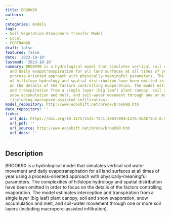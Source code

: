 ```yaml
---
title: BROOK90
authors:
- ''
categories: models
tags:
- Soil-Vegetation-Atmosphere Transfer Model
- Local
- FORTRAN90
draft: false
featured: false
date: '2023-10-10'
lastmod: '2023-10-10'
summary: BROOK90 is a hydrological model that simulates vertical soil water movement
  and daily evapotranspiration for all land surfaces at all times of year using a
  process-oriented approach with physically-meaningful parameters. The complexities
  of hillslope hydrology and spatial distribution have been omitted in order to focus
  on the details of the factors controlling evaporation. The model estimates interception
  and transpiration from a single layer (big leaf) plant canopy, soil and snow evaporation,
  snow accumulation and melt, and soil-water movement through one or more soil layers
  (including macropore-assisted infiltration).
model_repository: http://www.ecoshift.net/brook/brook90.htm
data_repository: ''
links:
  url_doi: https://doi.org/10.1175/1525-7541(2003)004<1276:SOAETS>2.0.CO;2
  url_pdf: ''
  url_source: http://www.ecoshift.net/brook/brook90.htm
  url_docs: ''
---
```


## Description

BROOK90 is a hydrological model that simulates vertical soil water movement and daily evapotranspiration for all land surfaces at all times of year using a process-oriented approach with physically-meaningful parameters. The complexities of hillslope hydrology and spatial distribution have been omitted in order to focus on the details of the factors controlling evaporation. The model estimates interception and transpiration from a single layer (big leaf) plant canopy, soil and snow evaporation, snow accumulation and melt, and soil-water movement through one or more soil layers (including macropore-assisted infiltration).

